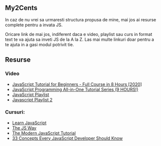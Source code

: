 ## My2Cents
In caz de nu vrei sa urmaresti structura propusa de mine, mai jos ai resurse complete pentru a invata JS.

Oricare link de mai jos, indiferent daca e video, playlist sau curs in format text te va ajuta sa inveti JS de la A la Z. Las mai multe linkuri doar pentru a te ajuta in a gasi modul potrivit tie.


## Resurse


### Video
* [JavaScript Tutorial for Beginners - Full Course in 8 Hours [2020]](https://www.youtube.com/watch?v=Qqx_wzMmFeA&ab_channel=CleverProgrammer)
* [JavaScript Programming All-in-One Tutorial Series (9 HOURS!)](https://www.youtube.com/watch?v=9M4XKi25I2M&ab_channel=CalebCurry)
* [JavaScript Playlist](https://www.youtube.com/watch?v=hdI2bqOjy3c&list=PLillGF-RfqbbnEGy3ROiLWk7JMCuSyQtX&ab_channel=TraversyMedia)
* [Javascript Playlist 2](https://www.youtube.com/watch?v=ItYye9h_RXg&list=PL0eyrZgxdwhxNGMWROnaY35NLyEjTqcgB&ab_channel=DaniKrossing)


### Cursuri:
* [Learn JavaScript](https://learnjavascript.online/)
* [The JS Way](https://github.com/thejsway/thejsway)
* [The Modern JavaScript Tutorial](https://javascript.info/)
* [33 Concepts Every JavaScript Developer Should Know](https://github.com/leonardomso/33-js-concepts#3-value-types-and-reference-types)